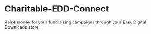 # Charitable-EDD-Connect
Raise money for your fundraising campaigns through your Easy Digital Downloads store.
